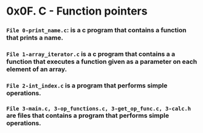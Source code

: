 # 0x0F. C - Function pointers

### `File 0-print_name.c`: is a c program that contains a function that prints a name.

### `File 1-array_iterator.c` is a c program that contains a a function that executes a function given as a parameter on each element of an array.

### `File 2-int_index.c` is a program that performs simple operations.

### `File 3-main.c, 3-op_functions.c, 3-get_op_func.c, 3-calc.h` are files that contains a program that performs simple operations.
